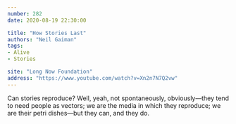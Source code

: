 ```yaml
---
number: 282
date: 2020-08-19 22:30:00

title: "How Stories Last"
authors: "Neil Gaiman"
tags:
- Alive
- Stories

site: "Long Now Foundation"
address: "https://www.youtube.com/watch?v=Xn2n7N7Q2vw"
---
```


Can stories reproduce? Well, yeah, not spontaneously, obviously<span class="nowrap">—they</span> tend to need people as vectors; we are the media in which they reproduce; we are their petri dishes<span class="nowrap">—but</span> they can, and they do.
